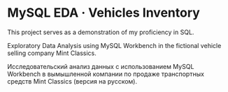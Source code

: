 # MySQL EDA · Vehicles Inventory
 
This project serves as a demonstration of my proficiency in SQL.
 
Exploratory Data Analysis using MySQL Workbench in the fictional vehicle selling company Mint Classics.
 
Исследовательский анализ данных с использованием MySQL Workbench в вымышленной компании по продаже транспортных средств Mint Classics (версия на русском).
